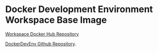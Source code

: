 # Docker Development Environment Workspace Base Image

[Workspace Docker Hub Repository](https://hub.docker.com/r/dockerdevenv/workspace/)

[DockerDevEnv Github Repository](https://github.com/isiroca/docker-dev-env).